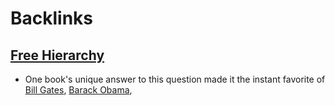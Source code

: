 
# Backlinks
## [Free Hierarchy](<Free Hierarchy.md>)
- One book's unique answer to this question made it the instant favorite of [Bill Gates](<Bill Gates.md>), [Barack Obama](<Barack Obama.md>),

